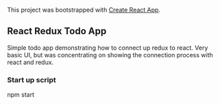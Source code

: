 This project was bootstrapped with [Create React App](https://github.com/facebook/create-react-app).

## React Redux Todo App

Simple todo app demonstrating how to connect up redux to react. Very basic UI, but was concentrating on showing the connection process with react and redux.

### Start up script
npm start
